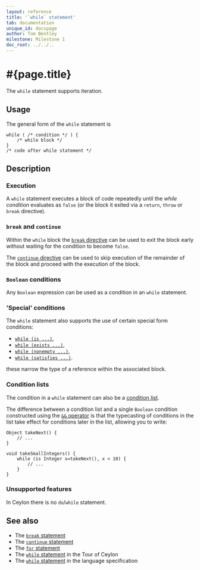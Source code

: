```yaml
---
layout: reference
title: '`while` statement'
tab: documentation
unique_id: docspage
author: Tom Bentley
milestone: Milestone 1
doc_root: ../../..
---
```


# #{page.title}

The `while` statement supports iteration.

## Usage 

The general form of the `while` statement is

<!-- check:none -->
    while ( /* condition */ ) {
        /* while block */
    }
    /* code after while statement */


## Description

### Execution

A `while` statement executes a block of code repeatedly until the 
*while condition* evaluates as `false` (or the block it exited via a 
`return`, `throw` or `break` directive).

### `break` and `continue`

Within the `while` block the [`break` directive](../break/) can be used to 
exit the block early without waiting for the condition to become `false`.

The [`continue` directive](../continue/) can be used to skip execution of
the remainder of the block and proceed with the execution of the block.

### `Boolean` conditions

Any `Boolean` expression can be used as a condition in an `while` statement.

### 'Special' conditions

The `while` statement also supports the use of certain special form conditions:

* [`while (is ...)`](../conditions/#if_is_), 
* [`while (exists ...)`](../conditions/#if_exists_), 
* [`while (nonempty ...)`](../conditions/#if_nonempty_), 
* [`while (satisfies ...)`](../conditions/#if_satisfies_).

these narrow the type of a reference within the associated block.


### Condition lists

<!-- m4 -->
The condition in a `while` statement can also be a
[condition list](../conditions#condition_lists).

The difference between a 
condition list and a single `Boolean` condition constructed using the 
[`&&` operator](../../operator/and/)
is that the typecasting of conditions in the list take effect for conditions 
later in the list, allowing you to write:

    Object takeNext() {
        // ...
    }

    void takeSmallIntegers() {
        while (is Integer x=takeNext(), x < 10) {
            // ...
        }
    }

### Unsupported features

In Ceylon there is no `do`/`while` statement.

## See also

* The [`break` statement](../break/)
* The [`continue` statement](../continue)
* The [`for` statement](../for)
* The [`while` statement](#{page.doc_root}/tour/attributes-control-structures#control_structures) 
  in the Tour of Ceylon
* The [`while` statement](#{page.doc_root}/#{site.urls.spec_relative}#while) 
  in the language specification
